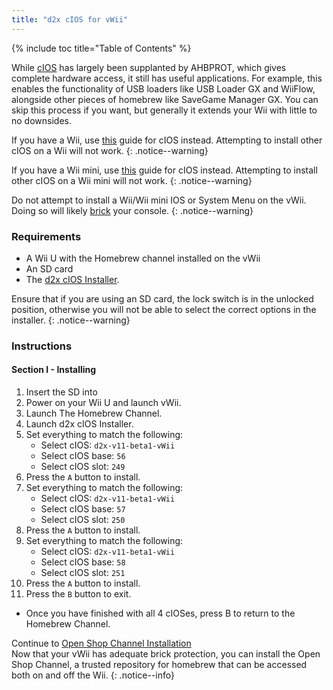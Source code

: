 ```yaml
---
title: "d2x cIOS for vWii"
---
```


{% include toc title="Table of Contents" %}

While [cIOS](https://wiibrew.org/wiki/Custom_IOS) has largely been supplanted by AHBPROT, which gives complete hardware access, it still has useful applications. For example, this enables the functionality of USB loaders like USB Loader GX and WiiFlow, alongside other pieces of homebrew like SaveGame Manager GX. You can skip this process if you want, but generally it extends your Wii with little to no downsides.

If you have a Wii, use [this](cios) guide for cIOS instead. Attempting to install other cIOS on a Wii will not work.
{: .notice--warning}

If you have a Wii mini, use [this](cios-mini) guide for cIOS instead. Attempting to install other cIOS on a Wii mini will not work.
{: .notice--warning}

Do not attempt to install a Wii/Wii mini IOS or System Menu on the vWii. Doing so will likely [brick](bricks#ios-brick) your console.
{: .notice--warning}

### Requirements

- A Wii U with the Homebrew channel installed on the vWii
- An SD card
- The [d2x cIOS Installer](/assets/files/d2x_cIOS_Installer-vWii.zip).

Ensure that if you are using an SD card, the lock switch is in the unlocked position, otherwise you will not be able to select the correct options in the installer.
{: .notice--warning}

### Instructions

#### Section I - Installing

1. Insert the SD into
2. Power on your Wii U and launch vWii.
2. Launch The Homebrew Channel.
3. Launch d2x cIOS Installer.
4. Set everything to match the following:
    - Select cIOS: `d2x-v11-beta1-vWii`
    - Select cIOS base: `56`
    - Select cIOS slot: `249`
5. Press the `A` button to install.
6. Set everything to match the following:
    - Select cIOS: `d2x-v11-beta1-vWii`
    - Select cIOS base: `57`
    - Select cIOS slot: `250`
7. Press the `A` button to install.
8. Set everything to match the following:
    - Select cIOS: `d2x-v11-beta1-vWii`
    - Select cIOS base: `58`
    - Select cIOS slot: `251`
9. Press the `A` button to install.
10. Press the `B` button to exit.

- Once you have finished with all 4 cIOSes, press B to return to the Homebrew Channel.

Continue to [Open Shop Channel Installation](osc) <br>
Now that your vWii has adequate brick protection, you can install the Open Shop Channel, a trusted repository for homebrew that can be accessed both on and off the Wii.
{: .notice--info}
